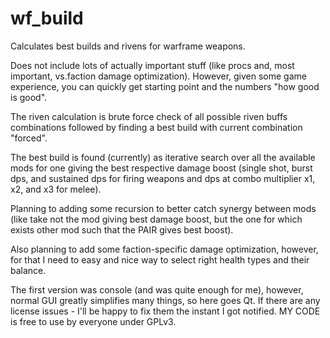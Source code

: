 # wf_build
Calculates best builds and rivens for warframe weapons.

Does not include lots of actually important stuff (like procs and, most important, vs.faction damage optimization). However, given some game experience, you can quickly get starting point and the numbers "how good is good".

The riven calculation is brute force check of all possible riven buffs combinations followed by finding a best build with current combination "forced".

The best build is found (currently) as iterative search over all the available mods for one giving the best respective damage boost (single shot, burst dps, and sustained dps for firing weapons and dps at combo multiplier x1, x2, and x3 for melee).

Planning to adding some recursion to better catch synergy between mods (like take not the mod giving best damage boost, but the one for which exists other mod such that the PAIR gives best boost).

Also planning to add some faction-specific damage optimization, however, for that I need to easy and nice way to select right health types and their balance.

The first version was console (and was quite enough for me), however, normal GUI greatly simplifies many things, so here goes Qt. If there are any license issues - I'll be happy to fix them the instant I got notified. MY CODE is free to use by everyone under GPLv3.
